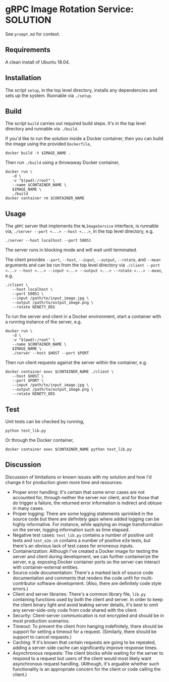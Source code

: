 gRPC Image Rotation Service: SOLUTION
=====================================

See `prompt.md` for context.

Requirements
------------

A clean install of Ubuntu 18.04.

Installation
------------

The script `setup`, in the top level directory, installs any dependencies and sets up the system. Runnable via `./setup`.

Build
-----

The script `build` carries out required build steps. It's in the top level directory and runnable via `./build`.

If you'd like to run the solution inside a Docker container, then you can build the image using the provided `Dockerfile`,

```
docker build -t $IMAGE_NAME .
```

Then run `./build` using a throwaway Docker container,

```
docker run \
   -d \
   -v "$(pwd):/root" \
   --name $CONTAINER_NAME \
   $IMAGE_NAME \
   ./build
docker container rm $CONTAINER_NAME
```

Usage
-----

The `gRPC` server that implements the `NLImageService` interface, is runnable via, `./server --port <...> --host <...>`, in the top level directory, e.g.

```
./server --host localhost --port 50051
```

The server runs in blocking mode and will wait until terminated.

The client provides `--port`, `--host`, `--input`, `--output`, `--rotate`, and `--mean` arguments and can be run from the top level directory via `./client --port <...> --host <...> --input <...> --output <...> --rotate <...> --mean`, e.g.

```
./client \
   --host localhost \
   --port 50051 \
   --input /path/to/input_image.jpg \
   --output /path/to/output_image.png \
   --rotate NINETY_DEG
```

To run the server and client in a Docker environment, start a container with a running instance of the server, e.g.

```
docker run \
   -d \
   -v "$(pwd):/root" \
   --name $CONTAINER_NAME \
   $IMAGE_NAME \
   ./server --host $HOST --port $PORT
```

Then run client requests against the server within the container, e.g.

```
docker container exec $CONTAINER_NAME ./client \
   --host $HOST \
   --port $PORT \
   --input /path/to/input_image.jpg \
   --output /path/to/output_image.png \
   --rotate NINETY_DEG
``` 

Test
-----

Unit tests can be checked by running,

```
python test_lib.py

```

Or through the Docker container,

```
docker container exec $CONTAINER_NAME python test_lib.py
``` 

Discussion
----------

Discussion of limitations or known issues with my solution and how I'd change it for production given more time and resources:

* Proper error handling: It's certain that some error cases are not accounted for, through neither the server nor client, and for those that do trigger a failure, the returned error information is indirect and obtuse in many cases.  
* Proper logging: There are some logging statements sprinkled in the source code but there are definitely gaps where added logging can be highly informative. For instance, while applying an image transformation on the server, logging information such as time elapsed.
* Negative test cases: `test_lib.py` contains a number of positive unit tests and `test_e2e.sh` contains a number of positive e2e tests, but there's an obvious lack of test cases for erroneous inputs. 
* Containerization: Although I've created a Docker image for testing the server and client during development, we can further containerize the server, e.g. exposing Docker container ports so the server can interact with container-external entities.
* Source code documentation: There's a marked lack of source code documentation and comments that renders the code unfit for multi-contributor software development. (Also, there are definitely code style errors.)
* Client and server libraries: There's a common library file, `lib.py` containing functions used by both the client and server. In order to keep the client binary light and avoid leaking server details, it's best to omit any server-side-only code from code shared with the client.
* Security: Client-server communication is not encrypted and should be in most production scenarios.
* Timeout: To prevent the client from hanging indefinitely, there should be support for setting a timeout for a request. (Similarly, there should be support to cancel requests.)
* Caching: If it's known that certain requests are going to be repeated, adding a server-side cache can significantly improve response times.
* Asynchronous requests: The client blocks while waiting for the server to respond to a request but users of the client would most likely want asynchronous request handling. (Although, it's arguable whether such functionality is an appropriate concern for the client or code calling the client.)  

